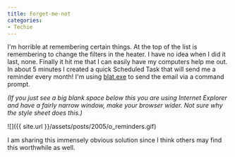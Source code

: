 ```yaml
---
title: Forget-me-not
categories:
- Techie
---
```


I'm horrible at remembering certain things. At the top of the list is remembering to change the filters in the heater. I have no idea when I did it last, none. Finally it hit me that I can easily have my computers help me out. In about 5 minutes I created a quick Scheduled Task that will send me a reminder every month! I'm using [blat.exe](http://www.blat.net/) to send the email via a command prompt.

_(If you just see a big blank space below this you are using Internet Explorer and have a fairly narrow window, make your browser wider. Not sure why the style sheet does this.)_

![]({{ site.url }}/assets/posts/2005/o_reminders.gif)

I am sharing this immensely obvious solution since I think others may find this worthwhile as well.
